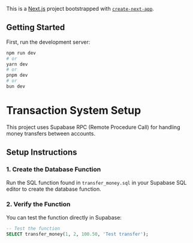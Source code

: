 This is a [Next.js](https://nextjs.org) project bootstrapped with [`create-next-app`](https://nextjs.org/docs/app/api-reference/cli/create-next-app).

## Getting Started

First, run the development server:

```bash
npm run dev
# or
yarn dev
# or
pnpm dev
# or
bun dev
```

# Transaction System Setup

This project uses Supabase RPC (Remote Procedure Call) for handling money transfers between accounts.

## Setup Instructions

### 1. Create the Database Function

Run the SQL function found in `transfer_money.sql` in your Supabase SQL editor to create the database function. 

### 2. Verify the Function

You can test the function directly in Supabase:

```sql
-- Test the function
SELECT transfer_money(1, 2, 100.50, 'Test transfer');
```


